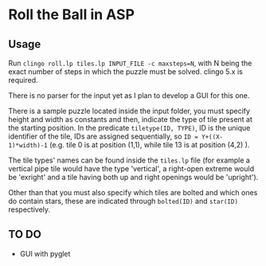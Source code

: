 # Roll the Ball in ASP

## Usage
Run ```clingo roll.lp tiles.lp INPUT_FILE -c maxsteps=N```, with N being the
exact number of steps in which the puzzle must be solved. clingo 5.x is required.

There is no parser for the input yet as I plan to develop a GUI for this one. 

There is a sample puzzle located inside the input folder, you must specify height
and width as constants and then, indicate the type of tile present at the starting position.
In the predicate ```tiletype(ID, TYPE)```, ID is the unique identifier of the tile,
IDs are assigned sequentially, so ```ID = Y+((X-1)*width)-1``` (e.g. tile 0 is at
position (1,1), while tile 13 is at position (4,2) ). 

The tile types' names can be found inside the ```tiles.lp``` file (for example a vertical
pipe tile would have the type 'vertical', a right-open extreme would be 'exright' and a tile
having both up and right openings would be 'upright'). 

Other than that you must also specify which tiles are bolted and which ones do
contain stars, these are indicated through ```bolted(ID)``` and ```star(ID)```
respectively.

## TO DO
* GUI with pyglet
